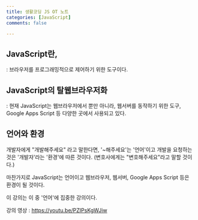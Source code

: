 ```yaml
---
title: 생활코딩 JS OT 노트
categories: [JavaScript]
comments: false

---
```




## JavaScript란,

 : 브라우저를 프로그래밍적으로 제어하기 위한 도구이다.



## JavaScript의 탈웹브라우저화

: 현재 JavaScript는 웹브라우저에서 뿐만 아니라, 웹서버를 동작하기 위한 도구, Google Apps Script 등 다양한 곳에서 사용되고 있다. 



## 언어와 환경

개발자에게 "개발해주세요" 라고 말한다면, '~해주세요'는 '언어'이고 개발을 요청하는 것은 '개발자'라는 '환경'에 따른 것이다. (변호사에게는 "변호해주세요"라고 말할 것이다.)

마찬가지로 JavaScript는 언어이고 웹브라우저, 웹서버, Google Apps Script 등은 환경이 될 것이다.

이 강의는 이 중 '언어'에 집중한 강의이다.



강의 영상 : <https://youtu.be/PZIPsKgWJiw>

